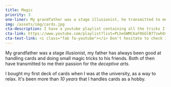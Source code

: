 ```yaml
---
title: Magic
priority: 3
one-liner: My grandfather was a stage illusionist, he transmitted to me his passion for the deceptive arts
img: /assets/img/cards.jpg
cta-description: I have a youtube playlist containing all the tricks I published
cta-link: https://www.youtube.com/playlist?list=PLheGWMC6aF0GGlB77zwhOsMxsx8MqmOM8
cta-text-link: <i class="fab fa-youtube"></i> Don't hesitate to check it out
---
```


My grandfather was a stage illusionist, my father has always been good at handling cards and doing small magic tricks to his friends. Both of then have transmitted to me their passion for the *deceptive arts*.

I bought my first deck of cards when I was at the university, as a way to relax. It's been more than *10 years* that I handles cards as a hobby.